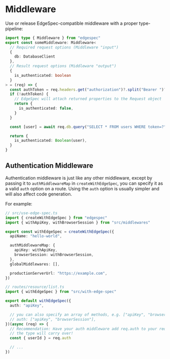 # Middleware

Use or release EdgeSpec-compatible middleware with a proper type-pipeline:

```typescript
import type { Middleware } from "edgespec"
export const someMiddleware: Middleware<
  // Required request options (Middleware "input")
  {
    db: DatabaseClient
  },
  // Result request options (Middleware "output")
  {
    is_authenticated: boolean
  }
> = (req) => {
  const authToken = req.headers.get("authorization")?.split("Bearer ")?.[1]
  if (!authToken) {
    // EdgeSpec will attach returned properties to the Request object
    return {
      is_authenticated: false,
    }
  }

  const [user] = await req.db.query("SELECT * FROM users WHERE token=?", [authToken])

  return {
    is_authenticated: Boolean(user),
  }
}
```

## Authentication Middleware

Authentication middleware is just like any other middleware, except by passing it to `authMiddlewareMap` in `createWithEdgeSpec`, you can specify it as a valid `auth` option on a route. Using the `auth` option is usually simpler and will also affect code generation.

For example:

```ts
// src/use-edge-spec.ts
import { createWithEdgeSpec } from "edgespec"
import { withApiKey, withBrowserSession } from "src/middlewares"

export const withEdgeSpec = createWithEdgeSpec({
  apiName: "hello-world",

  authMiddlewareMap: {
    apiKey: withApiKey,
    browserSession: withBrowserSession,
  },
  globalMiddlewares: [],

  productionServerUrl: "https://example.com",
})
```

```ts
// routes/resource/list.ts
import { withEdgeSpec } from "src/with-edge-spec"

export default withEdgeSpec({
  auth: "apiKey",

  // you can also specify an array of methods, e.g. ["apiKey", "browserSession"]
  // auth: ["apiKey", "browserSession"],
})(async (req) => {
  // Recommendation: Have your auth middleware add req.auth to your request,
  // the type will carry over!
  const { userId } = req.auth

  // ...
})
```
